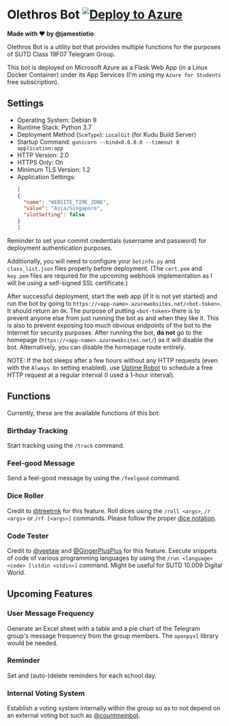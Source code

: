 # Olethros Bot [![Deploy to Azure](http://azuredeploy.net/deploybutton.png)](https://azuredeploy.net/?repository=https://github.com/jamestiotio/OlethrosBot)

**Made with ❤️ by @jamestiotio**

Olethros Bot is a utility bot that provides multiple functions for the purposes of SUTD Class 19F07 Telegram Group.

This bot is deployed on Microsoft Azure as a Flask Web App (in a Linux Docker Container) under its App Services (I'm using my `Azure for Students` free subscription).

## Settings

- Operating System: Debian 9
- Runtime Stack: Python 3.7
- Deployment Method (`ScmType`): `LocalGit` (for Kudu Build Server)
- Startup Command: `gunicorn --bind=0.0.0.0 --timeout 0 application:app`
- HTTP Version: 2.0
- HTTPS Only: On
- Minimum TLS Version: 1.2
- Application Settings:
  ``` json
  [
  {
    "name": "WEBSITE_TIME_ZONE",
    "value": "Asia/Singapore",
    "slotSetting": false
  }
  ]
  ```

Reminder to set your commit credentials (username and password) for deployment authentication purposes.

Additionally, you will need to configure your `botinfo.py` and `class_list.json` files properly before deployment. (The `cert.pem` and `key.pem` files are required for the upcoming webhook implementation as I will be using a self-signed SSL certificate.)

After successful deployment, start the web app (if it is not yet started) and run the bot by going to `https://<app-name>.azurewebsites.net/<bot-token>`. It should return an `OK`. The purpose of putting `<bot-token>` there is to prevent anyone else from just running the bot as and when they like it. This is also to prevent exposing too much obvious endpoints of the bot to the Internet for security purposes. After running the bot, **do not** go to the homepage (`https://<app-name>.azurewebsites.net/`) as it will disable the bot. Alternatively, you can disable the homepage route entirely.

NOTE: If the bot sleeps after a few hours without any HTTP requests (even with the `Always On` setting enabled), use [Uptime Robot](https://uptimerobot.com/) to schedule a free HTTP request at a regular interval (I used a 1-hour interval).

## Functions
Currently, these are the available functions of this bot:

### Birthday Tracking
Start tracking using the `/track` command.

### Feel-good Message
Send a feel-good message by using the `/feelgood` command.

### Dice Roller
Credit to [@treetrnk](https://github.com/treetrnk/rollem-telegram-bot) for this feature. Roll dices using the `/roll <args>`, `/r <args>` or `/rf [<args>]` commands.
Please follow the proper <a href="https://en.wikipedia.org/wiki/Dice_notation">dice notation</a>.

### Code Tester
Credit to [@veetaw](https://github.com/veetaw/rextester) and [@GingerPlusPlus](https://github.com/GingerPlusPlus/Rextester-bot-v3) for this feature. Execute snippets of code of various programming languages by using the `/run <language> <code> [\stdin <stdin>]` command.
Might be useful for SUTD 10.009 Digital World.



## Upcoming Features

### User Message Frequency
Generate an Excel sheet with a table and a pie chart of the Telegram group's message frequency from the group members. The `openpyxl` library would be needed.

### Reminder
Set and (auto-)delete reminders for each school day.

### Internal Voting System
Establish a voting system internally within the group so as to not depend on an external voting bot such as [@countmeinbot](https://t.me/countmeinbot).